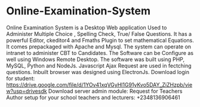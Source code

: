 # Online-Examination-System
Online Examination System is a Desktop Web application Used to Administer Multiple Choice , Spelling Check, True/ False Questions. It has a powerful Editor, ckeditor4 and Fmaths Plugin to set mathematical Equations. It comes prepackaged with Apache and Mysql. The system can operate on intranet to administer CBT to Candidates. The Software can be Configure as well using Windows Remote Desktop. The software was built using PHP, MySQL, Python and NodeJs. Javascript Ajax Request are used in fectching questions. Inbuilt browser was designed using ElectronJs.
Download login for student: https://drive.google.com/file/d/1YOv41xqVGyHl1G91yKvo5DAY_ZiZHzpb/view?usp=drivesdk
Download server admin module:
Request for Teachers Author setup for your school teachers and lecturers: +2348136906461
